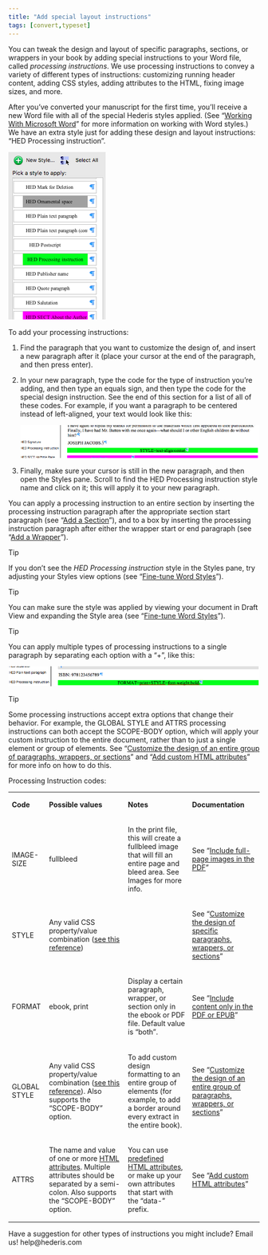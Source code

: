 ```yaml
---
title: "Add special layout instructions"
tags: [convert,typeset]
---
```

 
<html><body><section data-type="chapter" class="hsecchapter" data-hederis-type="hsecchapter" id="custom-design" data-pi-attrs="id: custom-design; data-tags: convert,typeset;" role="doc-chapter" data-tags="convert,typeset" data-author-name=" " data-book-title=" " title="Add special layout instructions"><p class="hblkp" data-hederis-type="hblkp" id="pZ2hMmJMv">You can tweak the design and layout of specific paragraphs, sections, or wrappers in your book by adding special instructions to your Word file, called <em data-hederis-type="hspanem" id="pINzjBtNu">processing instructions</em>. We use processing instructions to convey a variety of different types of instructions: customizing running header content, adding CSS styles, adding attributes to the HTML, fixing image sizes, and more.</p><p class="hblkp" data-hederis-type="hblkp" id="pksBoFTEv">After you&#8217;ve converted your manuscript for the first time, you&#8217;ll receive a new Word file with all of the special Hederis styles applied. (See &#8220;<a href="{% link _docs/fine-tune-styles.md %}" class="hspana" data-hederis-type="hspana" id="pBs7ZqaCA">Working With Microsoft Word</a>&#8221; for more information on working with Word styles.) We have an extra style just for adding these design and layout instructions: &#8220;HED Processing instruction&#8221;.</p><img data-hederis-type="hblkimg" class="hblkimg" id="pvb2oyAOz" src="/images/pi1.png" data-img-src="/images/pi1.png"/><p class="hblkp" data-hederis-type="hblkp" id="poEJahL3m">To add your processing instructions:</p><ol class="hwprnumlist" data-hederis-type="hwprnumlist" id="pEUTw2FDm"><li class="hblkoli" data-hederis-type="hblkoli" id="liQCeN4zPb"><p class="hblkoli" data-hederis-type="hblklip" id="pVCBRpirm">Find the paragraph that you want to customize the design of, and insert a new paragraph after it (place your cursor at the end of the paragraph, and then press enter).</p></li><li class="hblkoli" data-hederis-type="hblkoli" id="linvf7SbWa"><p class="hblkoli" data-hederis-type="hblklip" id="pDNJJzKdA">In your new paragraph, type the code for the type of instruction you&#8217;re adding, and then type an equals sign, and then type the code for the special design instruction. See the end of this section for a list of all of these codes. For example, if you want a paragraph to be centered instead of left-aligned, your text would look like this:</p><img data-hederis-type="hblkimg" class="hblkimg" id="pjb4U43wM" src="/images/pi2.png" data-img-src="/images/pi2.png"/></li><li class="hblkoli" data-hederis-type="hblkoli" id="liNkGF6pGF"><p class="hblkoli" data-hederis-type="hblklip" id="pXFsi6Z9T">Finally, make sure your cursor is still in the new paragraph, and then open the Styles pane. Scroll to find the HED Processing instruction style name and click on it; this will apply it to your new paragraph.</p></li></ol><p class="hblkp" data-hederis-type="hblkp" id="p8y0WPE1g">You can apply a processing instruction to an entire section by inserting the processing instruction paragraph after the appropriate section start paragraph (see &#8220;<a href="{% link _docs/add-a-section.md %}" class="hspana" data-hederis-type="hspana" id="puoVE43v1">Add a Section</a>&#8221;), and to a box by inserting the processing instruction paragraph after either the wrapper start or end paragraph (see &#8220;<a href="{% link _docs/add-a-wrapper.md %}" class="hspana" data-hederis-type="hspana" id="ptQH4flv2">Add a Wrapper</a>&#8221;).</p><div class="hwprbox box" data-hederis-type="hwprbox" id="pMBIhFoEg" data-type="sidebar"><p class="hblktype" data-hederis-type="hblktype" id="pVhstpDpl">Tip</p><p class="hblkp" data-hederis-type="hblkp" id="pp6zdL7cL">If you don&#8217;t see the <em class="hspanem" data-hederis-type="hspanem" id="pjd9p055O">HED Processing instruction</em> style in the Styles pane, try adjusting your Styles view options (see &#8220;<a href="{% link _docs/fine-tune-styles.md %}" class="hspana" data-hederis-type="hspana" id="pf6rUfU7Q">Fine-tune Word Styles</a>&#8221;).</p></div><div class="hwprbox box" data-hederis-type="hwprbox" id="pWfoUOqTO" data-type="sidebar"><p class="hblktype" data-hederis-type="hblktype" id="pGSJJBpfO">Tip</p><p class="hblkp" data-hederis-type="hblkp" id="pRGSsFUoj">You can make sure the style was applied by viewing your document in Draft View and expanding the Style area (see &#8220;<a href="{% link _docs/fine-tune-styles.md %}" class="hspana" data-hederis-type="hspana" id="phFtbnGuJ">Fine-tune Word Styles</a>&#8221;).</p></div><div class="hwprbox box" data-hederis-type="hwprbox" id="pfitBw7UT" data-type="sidebar"><p class="hblktype" data-hederis-type="hblktype" id="pV7eKEqAc">Tip</p><p class="hblkp" data-hederis-type="hblkp" id="pD2GdXtgf">You can apply multiple types of processing instructions to a single paragraph by separating each option with a &#8220;+&#8221;, like this:</p><img data-hederis-type="hblkimg" class="hblkimg" id="pLJpBERtB" src="/images/pi3.png" data-img-src="/images/pi3.png"/></div><div class="hwprbox box" data-hederis-type="hwprbox" id="pXXUAGZ4X" data-type="sidebar"><p class="hblktype" data-hederis-type="hblktype" id="pshVEF6fv">Tip</p><p class="hblkp" data-hederis-type="hblkp" id="peFTW6FRt">Some processing instructions accept extra options that change their behavior. For example, the GLOBAL STYLE and ATTRS processing instructions can both accept the SCOPE-BODY option, which will apply your custom instruction to the entire document, rather than to just a single element or group of elements. See &#8220;<a href="{% link _docs/global-paragraph-design.md %}" class="hspana" data-hederis-type="hspana" id="pmUepHDlG">Customize the design of an entire group of paragraphs, wrappers, or sections</a>&#8221; and &#8220;<a href="{% link _docs/custom-attributes.md %}" class="hspana" data-hederis-type="hspana" id="pe5Tv1wor">Add custom HTML attributes</a>&#8221; for more info on how to do this.</p></div><p class="hblkp" data-hederis-type="hblkp" id="pIyvNpXdz">Processing Instruction codes:</p><table id="pUGkz5KVI" data-hederis-type="hwprtable" class="hwprtable"><tr data-hederis-type="hwprtr" class="hwprtr" id="pZ8NqsK5e"><td data-hederis-type="hwprtd" class="hwprtd" id="poV3Sz1ni"><p class="hblkp" data-hederis-type="hblkp" id="pye2eObeN"><strong data-hederis-type="hspanstrong" id="pO0cTgyZ6">Code</strong></p></td><td data-hederis-type="hwprtd" class="hwprtd" id="p2nTQbkXT"><p class="hblkp" data-hederis-type="hblkp" id="pcvEqSWKl"><strong class="hspanstrong" data-hederis-type="hspanstrong" id="pz1nhFkXW">Possible values</strong></p></td><td data-hederis-type="hwprtd" class="hwprtd" id="p3V630NIN"><p class="hblkp" data-hederis-type="hblkp" id="pmoLDJOeO"><strong class="hspanstrong" data-hederis-type="hspanstrong" id="pP8n94MDF">Notes</strong></p></td><td data-hederis-type="hwprtd" class="hwprtd" id="p41HgwWEd"><p class="hblkp" data-hederis-type="hblkp" id="pApsdVw8J"><strong class="hspanstrong" data-hederis-type="hspanstrong" id="pFeJhQcu8">Documentation</strong></p></td></tr><tr data-hederis-type="hwprtr" class="hwprtr" id="pYeaP0GRD"><td data-hederis-type="hwprtd" class="hwprtd" id="p2VrnaQTJ"><p class="hblkp" data-hederis-type="hblkp" id="pw0WkhBiF">IMAGE-SIZE</p></td><td data-hederis-type="hwprtd" class="hwprtd" id="pn9ZUVen4"><p class="hblkp" data-hederis-type="hblkp" id="ps8vyFrSG">fullbleed</p></td><td data-hederis-type="hwprtd" class="hwprtd" id="pzU1Hslyv"><p class="hblkp" data-hederis-type="hblkp" id="pqt8IFWJs">In the print file, this will create a fullbleed image that will fill an entire page and bleed area. See Images for more info.</p></td><td data-hederis-type="hwprtd" class="hwprtd" id="pKc9VaIpV"><p class="hblkp" data-hederis-type="hblkp" id="pKmzU3NRv">See &#8220;<a href="{% link _docs/include-full-page-images.md %}" class="hspana" data-hederis-type="hspana" id="p9Nl66MYl">Include full-page images in the PDF</a>&#8221;</p></td></tr><tr data-hederis-type="hwprtr" class="hwprtr" id="pnbBlkRK2"><td data-hederis-type="hwprtd" class="hwprtd" id="pjDrgDrum"><p class="hblkp" data-hederis-type="hblkp" id="pn2JmQyoA">STYLE</p></td><td data-hederis-type="hwprtd" class="hwprtd" id="pdXqGVjnx"><p class="hblkp" data-hederis-type="hblkp" id="pqg39H0Oe">Any valid CSS property/value combination (<a href="https://developer.mozilla.org/en-US/docs/Web/CSS/Reference" class="hspana" data-hederis-type="hspana" id="p3NGh7ehq">see this reference</a>)</p></td><td data-hederis-type="hwprtd" class="hwprtd" id="p6DJKoMoi"/><td data-hederis-type="hwprtd" class="hwprtd" id="p1A5sHVeh"><p class="hblkp" data-hederis-type="hblkp" id="pRJXYsu7X">See &#8220;<a href="{% link _docs/custom-paragraph-design.md %}" class="hspana" data-hederis-type="hspana" id="pR0mnd6y8">Customize the design of specific paragraphs, wrappers, or sections</a>&#8221;</p></td></tr><tr data-hederis-type="hwprtr" class="hwprtr" id="pRMzSfClG"><td data-hederis-type="hwprtd" class="hwprtd" id="pyd7jAiLt"><p class="hblkp" data-hederis-type="hblkp" id="piHKLVZu5">FORMAT</p></td><td data-hederis-type="hwprtd" class="hwprtd" id="puG91mGhT"><p class="hblkp" data-hederis-type="hblkp" id="pjOtEEvhl">ebook, print</p></td><td data-hederis-type="hwprtd" class="hwprtd" id="pPbhqR0U8"><p class="hblkp" data-hederis-type="hblkp" id="paGNMkSrx">Display a certain paragraph, wrapper, or section only in the ebook or PDF file. Default value is &#8220;both&#8221;.</p></td><td data-hederis-type="hwprtd" class="hwprtd" id="pSarvuhM2"><p class="hblkp" data-hederis-type="hblkp" id="putxFSkXm">See &#8220;<a href="{% link _docs/include-custom-content.md %}" class="hspana" data-hederis-type="hspana" id="p7Jjipcu4">Include content only in the PDF or EPUB</a>&#8221;</p></td></tr><tr data-hederis-type="hwprtr" class="hwprtr" id="plCbeYbpo"><td data-hederis-type="hwprtd" class="hwprtd" id="pNgbWrNKS"><p class="hblkp" data-hederis-type="hblkp" id="pE500XC8f">GLOBAL STYLE</p></td><td data-hederis-type="hwprtd" class="hwprtd" id="px6yAXATx"><p class="hblkp" data-hederis-type="hblkp" id="pViv7YfAk">Any valid CSS property/value combination (<a href="https://developer.mozilla.org/en-US/docs/Web/CSS/Reference" class="hspana" data-hederis-type="hspana" id="pznkhOBzw">see this reference</a>). Also supports the &#8220;SCOPE-BODY&#8221; option.</p></td><td data-hederis-type="hwprtd" class="hwprtd" id="p0XcqBf6x"><p class="hblkp" data-hederis-type="hblkp" id="pCGC1R93y">To add custom design formatting to an entire group of elements (for example, to add a border around every extract in the entire book).</p></td><td data-hederis-type="hwprtd" class="hwprtd" id="ptpmEpGXE"><p class="hblkp" data-hederis-type="hblkp" id="pgacYu623">See &#8220;<a href="{% link _docs/global-paragraph-design.md %}" class="hspana" data-hederis-type="hspana" id="pYkjFQ5yM">Customize the design of an entire group of paragraphs, wrappers, or sections</a>&#8221;</p></td></tr><tr data-hederis-type="hwprtr" class="hwprtr" id="pms7K7U0O"><td data-hederis-type="hwprtd" class="hwprtd" id="psQJ1vOoT"><p class="hblkp" data-hederis-type="hblkp" id="pKgDRbYN8">ATTRS</p></td><td data-hederis-type="hwprtd" class="hwprtd" id="pi8NERQ9u"><p class="hblkp" data-hederis-type="hblkp" id="pAZ63dlDJ">The name and value of one or more <a href="https://developer.mozilla.org/en-US/docs/Web/HTML/Attributes" class="hspana" data-hederis-type="hspana" id="prJOvdoHe">HTML attributes</a>. Multiple attributes should be separated by a semi-colon. Also supports the &#8220;SCOPE-BODY&#8221; option.</p></td><td data-hederis-type="hwprtd" class="hwprtd" id="pWk4ttmsJ"><p class="hblkp" data-hederis-type="hblkp" id="pZTmMUyIa">You can use <a href="https://developer.mozilla.org/en-US/docs/Web/HTML/Attributes" class="hspana" data-hederis-type="hspana" id="pkEH3yp1j">predefined HTML attributes</a>, or make up your own attributes that start with the &#8220;data-&#8221; prefix.</p></td><td data-hederis-type="hwprtd" class="hwprtd" id="p8Qnw0zaB"><p class="hblkp" data-hederis-type="hblkp" id="pxnLW2ggF">See &#8220;<a href="{% link _docs/custom-attributes.md %}" class="hspana" data-hederis-type="hspana" id="pUJ0T57nX">Add custom HTML attributes</a>&#8221;</p></td></tr></table><p class="hblkp" data-hederis-type="hblkp" id="pYPtQk1As">Have a suggestion for other types of instructions you might include? Email us! help@hederis.com</p></section></body></html>
